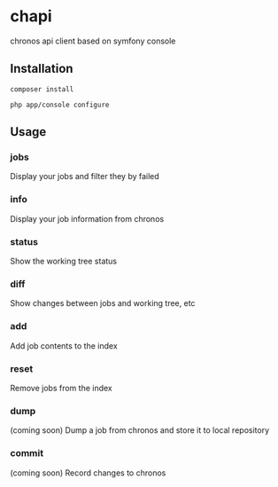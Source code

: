 # chapi
chronos api client based on symfony console

## Installation

```Shell
composer install
``` 

```Shell
php app/console configure 
```

## Usage

### jobs
Display your jobs and filter they by failed

### info
Display your job information from chronos

### status
Show the working tree status

### diff
Show changes between jobs and working tree, etc

### add
Add job contents to the index
 
### reset 
Remove jobs from the index

### dump
(coming soon)
Dump a job from chronos and store it to local repository

### commit
(coming soon)
Record changes to chronos